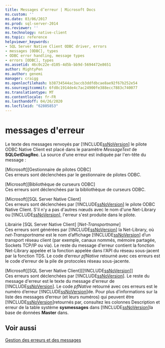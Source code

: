 ```yaml
---
title: Messages d’erreur | Microsoft Docs
ms.custom: ''
ms.date: 03/06/2017
ms.prod: sql-server-2014
ms.reviewer: ''
ms.technology: native-client
ms.topic: reference
helpviewer_keywords:
- SQL Server Native Client ODBC driver, errors
- messages [ODBC], types
- ODBC error handling, message types
- errors [ODBC], types
ms.assetid: 46c0c22e-d105-4d5b-bb9d-5694472e8651
author: MightyPen
ms.author: genemi
manager: craigg
ms.openlocfilehash: b38734544ac3accb3ddfdbcae8ae92f67b252e54
ms.sourcegitcommit: 6fd8c1914de4c7ac24900fe388ecc7883c740077
ms.translationtype: MT
ms.contentlocale: fr-FR
ms.lasthandoff: 04/26/2020
ms.locfileid: "62805853"
---
```

# <a name="error-messages"></a>messages d'erreur
  Le texte des messages renvoyés par [!INCLUDE[ssNoVersion](../../includes/ssnoversion-md.md)] le pilote ODBC Native Client est placé dans le paramètre *MessageText* de **SQLGetDiagRec**. La source d'une erreur est indiquée par l'en-tête du message :  
  
 [Microsoft][Gestionnaire de pilotes ODBC]  
 Ces erreurs sont déclenchées par le gestionnaire de pilotes ODBC.  
  
 [Microsoft][Bibliothèque de curseurs ODBC]  
 Ces erreurs sont déclenchées par la bibliothèque de curseurs ODBC.  
  
 [Microsoft][SQL Server Native Client]  
 Ces erreurs sont déclenchées par [!INCLUDE[ssNoVersion](../../includes/ssnoversion-md.md)] le pilote ODBC Native Client. S'il n'y a pas d'autres nœuds avec le nom d'une Net-Library ou [!INCLUDE[ssNoVersion](../../includes/ssnoversion-md.md)], l'erreur s'est produite dans le pilote.  
  
 Librairie [SQL Server Native Client] [*Net-Transportname*]  
 Ces erreurs sont générées par [!INCLUDE[ssNoVersion](../../includes/ssnoversion-md.md)] la Net-Library, où *net-Transportname* est le nom d’affichage [!INCLUDE[ssNoVersion](../../includes/ssnoversion-md.md)] d’un transport réseau client (par exemple, canaux nommés, mémoire partagée, Sockets TCP/IP ou via). Le reste du message d'erreur contient la fonction Net-Library appelée et la fonction appelée dans l'API du réseau sous-jacent par la fonction TDS. Le code d’erreur *pfNative* retourné avec ces erreurs est le code d’erreur de la pile de protocoles réseau sous-jacente.  
  
 [Microsoft][SQL Server Native Client][[!INCLUDE[ssNoVersion](../../includes/ssnoversion-md.md)]]  
 Ces erreurs sont déclenchées par [!INCLUDE[ssNoVersion](../../includes/ssnoversion-md.md)]. Le reste du message d'erreur est le texte du message d'erreur de [!INCLUDE[ssNoVersion](../../includes/ssnoversion-md.md)]. Le code *pfNative* retourné avec ces erreurs est le numéro d’erreur [!INCLUDE[ssNoVersion](../../includes/ssnoversion-md.md)]de. Pour plus d’informations sur la liste des messages d’erreur (et leurs numéros) qui peuvent être [!INCLUDE[ssNoVersion](../../includes/ssnoversion-md.md)]retournés par, consultez les colonnes Description et erreur de la table système **sysmessages** dans [!INCLUDE[ssNoVersion](../../includes/ssnoversion-md.md)]la base de données **Master** dans.  
  
## <a name="see-also"></a>Voir aussi  
 [Gestion des erreurs et des messages](handling-errors-and-messages.md)  
  
  
